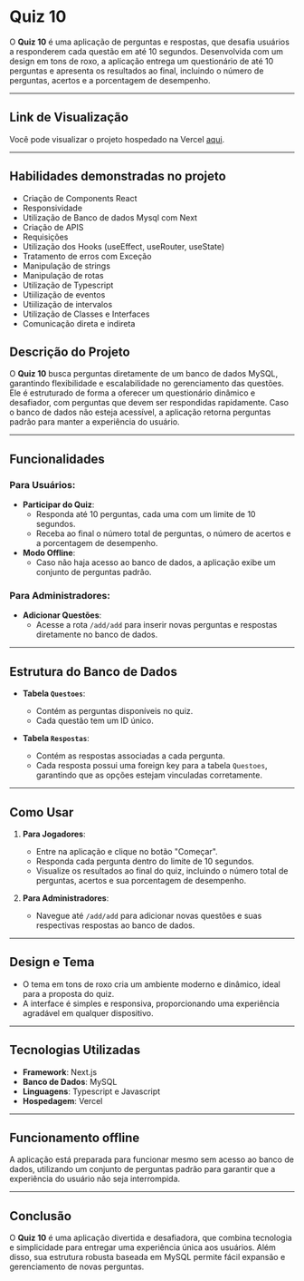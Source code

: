 # **Quiz 10**  
O **Quiz 10** é uma aplicação de perguntas e respostas,  que desafia usuários a responderem cada questão em até 10 segundos. Desenvolvida com um design em tons de roxo, a aplicação entrega um questionário de até 10 perguntas e apresenta os resultados ao final, incluindo o número de perguntas, acertos e a porcentagem de desempenho.

---

## **Link de Visualização**  
Você pode visualizar o projeto hospedado na Vercel [aqui](https://quiz-mocha-seven.vercel.app/).
 
---
## Habilidades demonstradas no projeto

   - Criação de Components React
   - Responsividade
   - Utilização de Banco de dados Mysql com Next
   - Criação de APIS
   - Requisições
   - Utilização dos Hooks (useEffect, useRouter, useState)
   - Tratamento de erros com Exceção
   - Manipulação de strings
   - Manipulação de rotas
   - Utilização de Typescript
   - Utiilização de eventos
   - Utiilização de intervalos
   - Utilização de Classes e Interfaces
   - Comunicação direta e indireta

## **Descrição do Projeto**  
O **Quiz 10** busca perguntas diretamente de um banco de dados MySQL, garantindo flexibilidade e escalabilidade no gerenciamento das questões. Ele é estruturado de forma a oferecer um questionário dinâmico e desafiador, com perguntas que devem ser respondidas rapidamente. Caso o banco de dados não esteja acessível, a aplicação retorna perguntas padrão para manter a experiência do usuário.

---

## **Funcionalidades**

### **Para Usuários:**
- **Participar do Quiz**:
  - Responda até 10 perguntas, cada uma com um limite de 10 segundos.
  - Receba ao final o número total de perguntas, o número de acertos e a porcentagem de desempenho.
- **Modo Offline**:
  - Caso não haja acesso ao banco de dados, a aplicação exibe um conjunto de perguntas padrão.

### **Para Administradores:**
- **Adicionar Questões**:
  - Acesse a rota `/add/add` para inserir novas perguntas e respostas diretamente no banco de dados.

---

## **Estrutura do Banco de Dados**

- **Tabela `Questoes`**:
  - Contém as perguntas disponíveis no quiz.
  - Cada questão tem um ID único.

- **Tabela `Respostas`**:
  - Contém as respostas associadas a cada pergunta.
  - Cada resposta possui uma foreign key para a tabela `Questoes`, garantindo que as opções estejam vinculadas corretamente.

---

## **Como Usar**

1. **Para Jogadores**:
   - Entre na aplicação e clique no botão "Começar".
   - Responda cada pergunta dentro do limite de 10 segundos.
   - Visualize os resultados ao final do quiz, incluindo o número total de perguntas, acertos e sua porcentagem de desempenho.

2. **Para Administradores**:
   - Navegue até `/add/add` para adicionar novas questões e suas respectivas respostas ao banco de dados.

---

## **Design e Tema**  
- O tema em tons de roxo cria um ambiente moderno e dinâmico, ideal para a proposta do quiz.  
- A interface é simples e responsiva, proporcionando uma experiência agradável em qualquer dispositivo.

---

## **Tecnologias Utilizadas**  
- **Framework**: Next.js  
- **Banco de Dados**: MySQL
- **Linguagens**: Typescript e Javascript  
- **Hospedagem**: Vercel  


---

## **Funcionamento offline**  
A aplicação está preparada para funcionar mesmo sem acesso ao banco de dados, utilizando um conjunto de perguntas padrão para garantir que a experiência do usuário não seja interrompida.

---

## **Conclusão**  
O **Quiz 10** é uma aplicação divertida e desafiadora, que combina tecnologia e simplicidade para entregar uma experiência única aos usuários. Além disso, sua estrutura robusta baseada em MySQL permite fácil expansão e gerenciamento de novas perguntas.
